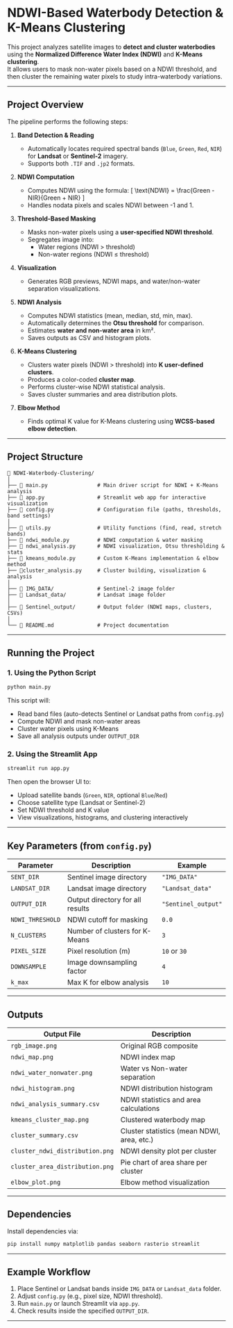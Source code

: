 #  NDWI-Based Waterbody Detection & K-Means Clustering

This project analyzes satellite images to **detect and cluster waterbodies** using the **Normalized Difference Water Index (NDWI)** and **K-Means clustering**.  
It allows users to mask non-water pixels based on a NDWI threshold, and then cluster the remaining water pixels to study intra-waterbody variations.

---

##  Project Overview

The pipeline performs the following steps:

1. **Band Detection & Reading**
   - Automatically locates required spectral bands (`Blue`, `Green`, `Red`, `NIR`) for **Landsat** or **Sentinel-2** imagery.
   - Supports both `.TIF` and `.jp2` formats.

2. **NDWI Computation**
   - Computes NDWI using the formula:
     \[
     \text{NDWI} = \frac{Green - NIR}{Green + NIR}
     \]
   - Handles nodata pixels and scales NDWI between -1 and 1.

3. **Threshold-Based Masking**
   - Masks non-water pixels using a **user-specified NDWI threshold**.
   - Segregates image into:
     - Water regions (NDWI > threshold)
     - Non-water regions (NDWI ≤ threshold)

4. **Visualization**
   - Generates RGB previews, NDWI maps, and water/non-water separation visualizations.

5. **NDWI Analysis**
   - Computes NDWI statistics (mean, median, std, min, max).
   - Automatically determines the **Otsu threshold** for comparison.
   - Estimates **water and non-water area** in km².
   - Saves outputs as CSV and histogram plots.

6. **K-Means Clustering**
   - Clusters water pixels (NDWI > threshold) into **K user-defined clusters**.
   - Produces a color-coded **cluster map**.
   - Performs cluster-wise NDWI statistical analysis.
   - Saves cluster summaries and area distribution plots.

7. **Elbow Method**
   - Finds optimal K value for K-Means clustering using **WCSS-based elbow detection**.

---

##  Project Structure

```
📁 NDWI-Waterbody-Clustering/
│
├── 📄 main.py                # Main driver script for NDWI + K-Means analysis
├── 📄 app.py                 # Streamlit web app for interactive visualization
├── 📄 config.py              # Configuration file (paths, thresholds, band settings)
│
├── 📄 utils.py               # Utility functions (find, read, stretch bands)
├── 📄 ndwi_module.py         # NDWI computation & water masking
├── 📄 ndwi_analysis.py       # NDWI visualization, Otsu thresholding & stats
├── 📄 kmeans_module.py       # Custom K-Means implementation & elbow method
├── 📄cluster_analysis.py     # Cluster building, visualization & analysis
│
├── 📁 IMG_DATA/              # Sentinel-2 image folder
├── 📁 Landsat_data/          # Landsat image folder
│
├── 📁 Sentinel_output/       # Output folder (NDWI maps, clusters, CSVs)
│
└── 📄 README.md              # Project documentation
```

---

##  Running the Project

###  1. Using the Python Script
```bash
python main.py
```

This script will:
- Read band files (auto-detects Sentinel or Landsat paths from `config.py`)
- Compute NDWI and mask non-water areas
- Cluster water pixels using K-Means
- Save all analysis outputs under `OUTPUT_DIR`

###  2. Using the Streamlit App
```bash
streamlit run app.py
```

Then open the browser UI to:
- Upload satellite bands (`Green`, `NIR`, optional `Blue`/`Red`)
- Choose satellite type (Landsat or Sentinel-2)
- Set NDWI threshold and K value
- View visualizations, histograms, and clustering interactively

---

##  Key Parameters (from `config.py`)

| Parameter | Description | Example |
|------------|-------------|----------|
| `SENT_DIR` | Sentinel image directory | `"IMG_DATA"` |
| `LANDSAT_DIR` | Landsat image directory | `"Landsat_data"` |
| `OUTPUT_DIR` | Output directory for all results | `"Sentinel_output"` |
| `NDWI_THRESHOLD` | NDWI cutoff for masking | `0.0` |
| `N_CLUSTERS` | Number of clusters for K-Means | `3` |
| `PIXEL_SIZE` | Pixel resolution (m) | `10` or `30` |
| `DOWNSAMPLE` | Image downsampling factor | `4` |
| `k_max` | Max K for elbow analysis | `10` |

---

##  Outputs

| Output File | Description |
|--------------|-------------|
| `rgb_image.png` | Original RGB composite |
| `ndwi_map.png` | NDWI index map |
| `ndwi_water_nonwater.png` | Water vs Non-water separation |
| `ndwi_histogram.png` | NDWI distribution histogram |
| `ndwi_analysis_summary.csv` | NDWI statistics and area calculations |
| `kmeans_cluster_map.png` | Clustered waterbody map |
| `cluster_summary.csv` | Cluster statistics (mean NDWI, area, etc.) |
| `cluster_ndwi_distribution.png` | NDWI density plot per cluster |
| `cluster_area_distribution.png` | Pie chart of area share per cluster |
| `elbow_plot.png` | Elbow method visualization |

---

##  Dependencies

Install dependencies via:
```bash
pip install numpy matplotlib pandas seaborn rasterio streamlit
```

---

##  Example Workflow

1. Place Sentinel or Landsat bands inside `IMG_DATA` or `Landsat_data` folder.
2. Adjust `config.py` (e.g., pixel size, NDWI threshold).
3. Run `main.py` or launch Streamlit via `app.py`.
4. Check results inside the specified `OUTPUT_DIR`.

---

